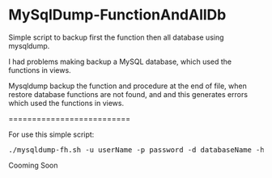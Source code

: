 MySqlDump-FunctionAndAllDb
==========================

Simple script to backup first the function then all database using mysqldump. 

I had problems making backup a MySQL database, which used the functions in views. 

Mysqldump backup the function and procedure at the end of file, when restore database functions are not found, and and this generates errors which used the functions in views. 

==========================

For use this simple script:
<pre>
./mysqldump-fh.sh -u userName -p password -d databaseName -h host -o /output/path.sql
</pre>

Cooming Soon
